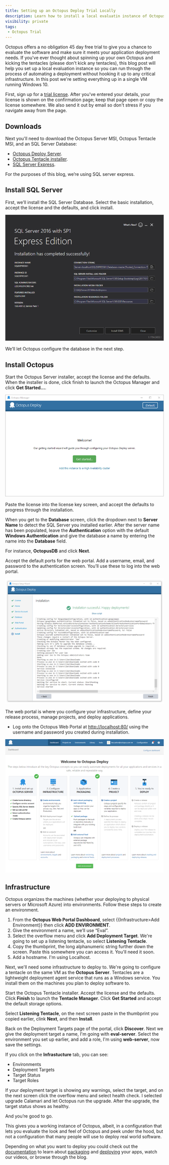 ```yaml
---
title: Setting up an Octopus Deploy Trial Locally
description: Learn how to install a local evaluatin instance of Octopus Deploy
visibility: private
tags:
 - Octopus Trial
---
```


Octopus offers a no obligation 45 day free trial to give you a chance to evaluate the software and make sure it meets your application deployment needs. If you've ever thought about spinning up your own Octopus and kicking the tentacles (please don't kick any tentacles), this blog post will help you set up a local evaluation instance so you can run through the process of automating a deployment without hooking it up to any critical infrastructure. In this post we're setting everything up in a single VM running Windows 10.

First, sign up for a [trial license](https://octopus.com/licenses/trial). After you've entered your details, your license  is shown on the confirmation page; keep that page open or copy the license somewhere. We also send it out by email so don't stress if you navigate away from the page.

## Downloads

Next you'll need to download the Octopus Server MSI, Octopus Tentacle MSI, and an SQL Server Database:

* [Octopus Deploy Server](https://octopus.com/downloads).
* [Octopus Tentacle installer](https://octopus.com/downloads).
* [SQL Server Express](http://www.hanselman.com/blog/DownloadSqlServerExpress.aspx).

For the purposes of this blog, we’re using SQL server express.

## Install SQL Server

First, we’ll install the SQL Server Database. Select the basic installation, accept the license and the defaults, and click install.

![Successful SQL Installation](sql-success.png)

We’ll let Octopus configure the database in the next step.

## Install Octopus

Start the Octopus Server installer, accept the license and the defaults. When the installer is done, click finish to launch the Octopus Manager and click **Get Started...**. 

![Octopus Manager](octopus-manager.png "width=500")

Paste the license into the license key screen, and accept the defaults to progress through the installation.

When you get to the **Database** screen, click the dropdown next to **Server Name** to detect the SQL Server you installed earlier. After the server name has been populated, leave the **Authentication** option with the default **Windows Authentication** and give the database a name by entering the name into the **Database** field.

For instance, **OctopusDB** and click **Next**.

Accept the default ports for the web portal. Add a username, email, and password to the authentication screen. You’ll use these to log into the web portal. 

![Successful Installation](successful-installation.png "width=500")

The web portal is where you configure your infrastructure, define your release process, manage projects, and deploy applications.

* Log onto the Octopus Web Portal at [http://localhost:80/](http://localhost:80/) using the username and password you created during installation.

![Octopus Dashboard](dashboard.png "width=500")

## Infrastructure

Octopus organizes the machines (whether your deploying to physical servers or Microsoft Azure) into environments. Follow these steps to create an environment.

1. From the **Octopus Web Portal Dashboard**, select {{Infrastructure>Add Environment}} then click **ADD ENVIRONMENT**.
1. Give the environment a name, we’ll use “Eval”.
2. Select the overflow menu and click **Add Deployment Target**. We're going to set up a listening tentacle, so select **Listening Tentacle**.
3. Copy the thumbprint, the long alphanumeric string further down the screen. Paste this somewhere you can access it. You'll need it soon.
4. Add a hostname. I'm using Localhost.

Next, we'll need some infrastructure to deploy to. We're going to configure a tentacle on the same VM as the **Octopus Server**. Tentacles are a lightweight deployment agent service that runs as a Windows service. You install them on the machines you plan to deploy software to. 

Start the Octopus Tentacle installer. Accept the license and the defaults. Click **Finish** to launch the **Tentacle Manager**. Click **Get Started** and accept the default storage options.

Select **Listening Tentacle**, on the next screen paste in the thumbprint you copied earlier, clink **Next**, and then **Install**.

Back on the Deployment Targets page of the portal, click **Discover**. Next we give the deployment target a name, I'm going with **eval-server**. Select the environment you set up earlier, and add a role, I'm using **web-server**, now save the settings.

If you click on the **Infrastucture** tab, you can see:

* Environments
* Deployment Targets
* Target Status
* Target Roles

If your deployment target is showing any warnings, select the target, and on the next screen click the overflow menu and select health check. I selected upgrade Calamari and let Octopus run the upgrade. After the upgrade, the target status shows as healthy.

And you’re good to go.

This gives you a working instance of Octopus, albeit, in a configuration that lets you evaluate the look and feel of Octopus and peek under the hood, but not a configuration that many people will use to deploy real world software.

Depending on what you want to deploy you could check out the [documentation](https://octopus.com/docs/getting-started) to learn about [packaging](https://octopus.com/docs/packaging-applications) and [deploying](https://octopus.com/docs/deploying-applications) your apps, watch our videos, or browse through the blog.